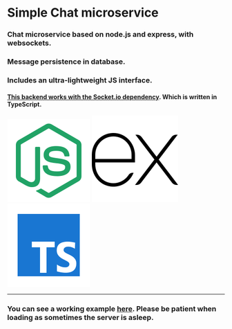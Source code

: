 # Simple Chat microservice

### Chat microservice based on node.js and express, with websockets.

### Message persistence in database.

### Includes an ultra-lightweight JS interface.

#### [This backend works with the Socket.io dependency](https://www.npmjs.com/package/socket.io). Which is written in TypeScript.

![logo node](nodejs.svg)
![logo express](express.svg)
![logo TypeScript](typescript.svg)

---

### You can see a working example [here](https://simplechat-70s3qzep.b4a.run/). Please be patient when loading as sometimes the server is asleep.
